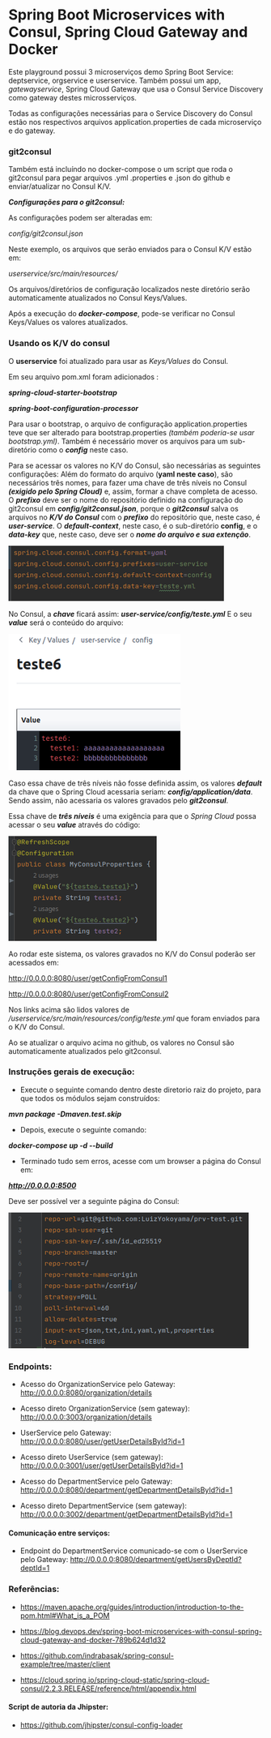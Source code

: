 # Spring Boot Microservices with Consul, Spring Cloud Gateway and Docker

Este playground possui 3 microserviços demo Spring Boot Service: deptservice, orgservice e userservice.
Também possui um app, *gatewayservice*, Spring Cloud Gateway que usa o Consul Service Discovery como gateway
destes microsserviços.

Todas as configurações necessárias para o Service Discovery do Consul estão nos respectivos arquivos
application.properties de cada microserviço e do gateway.

### git2consul

Também está incluíndo no docker-compose o um script que roda o git2consul 
para pegar arquivos .yml .properties e .json do github e enviar/atualizar no Consul K/V.

***Configurações para o git2consul:***

As configurações podem ser alteradas em:

*config/git2consul.json*

Neste exemplo, os arquivos que serão enviados para o Consul K/V estão em:

*userservice/src/main/resources/*

Os arquivos/diretórios de configuração localizados neste diretório serão automaticamente
atualizados no Consul Keys/Values.

Após a execução do ***docker-compose***, pode-se verificar no Consul Keys/Values os valores atualizados.

### Usando os K/V do consul

O **userservice** foi atualizado para usar as *Keys/Values* do Consul.

Em seu arquivo pom.xml foram adicionados :

***spring-cloud-starter-bootstrap***

***spring-boot-configuration-processor***

Para usar o bootstrap, o arquivo de configuração application.properties teve que ser alterado para bootstrap.properties
*(também poderia-se usar bootstrap.yml)*. Também é necessário mover os arquivos para um sub-diretório como o ***config*** 
neste caso.

Para se acessar os valores no K/V do Consul, são necessárias as seguintes configurações:
Além do formato do arquivo (**yaml neste caso**), são necessários três nomes, para fazer uma chave de três níveis no Consul 
***(exigido pelo Spring Cloud)*** e, assim, formar a chave completa de acesso. O ***prefixo*** deve ser o nome do repositório 
definido na configuração do git2consul em ***config/git2consul.json***, porque o ***git2consul*** salva os arquivos no 
***K/V do Consul*** com o ***prefixo***
do repositório que, neste caso, é ***user-service***. O ***default-context***, neste caso, é o sub-diretório **config**, e o 
***data-key*** que, neste caso, deve ser o ***nome do arquivo e sua extenção***.

![img_2.png](img_2.png)

No Consul, a ***chave*** ficará assim: ***user-service/config/teste.yml*** E o seu ***value*** será o conteúdo do arquivo:

![img_3.png](img_3.png)

Caso essa chave de três níveis não fosse definida assim, os valores ***default*** da chave que o Spring Cloud acessaria 
seriam: ***config/application/data***. Sendo assim, não acessaria os valores gravados pelo ***git2consul***.

Essa chave de ***três níveis*** é uma exigência para que o *Spring Cloud* possa acessar o seu ***value*** através do código:

![img_4.png](img_4.png)



Ao rodar este sistema, os valores gravados no K/V do Consul poderão ser acessados em:

http://0.0.0.0:8080/user/getConfigFromConsul1

http://0.0.0.0:8080/user/getConfigFromConsul2

Nos links acima são lidos valores de */userservice/src/main/resources/config/teste.yml* que foram enviados para o K/V do Consul.


Ao se atualizar o arquivo acima no github, os valores no Consul são automaticamente atualizados pelo git2consul.



### Instruções gerais de execução:

* Execute o seguinte comando dentro deste diretorio raiz do projeto, para que todos os módulos sejam construídos:

***mvn package -Dmaven.test.skip***

* Depois, execute o seguinte comando:

***docker-compose up -d --build***

* Terminado tudo sem erros, acesse com um browser a página do Consul em:

***http://0.0.0.0:8500***

Deve ser possível ver a seguinte página do Consul:

![img.png](img.png)

### Endpoints:

* Acesso do OrganizationService pelo Gateway:
http://0.0.0.0:8080/organization/details

* Acesso direto OrganizationService (sem gateway):
http://0.0.0.0:3003/organization/details


* UserService pelo Gateway:
http://0.0.0.0:8080/user/getUserDetailsById?id=1
* Acesso direto UserService (sem gateway):
http://0.0.0.0:3001/user/getUserDetailsById?id=1


* Acesso do DepartmentService pelo Gateway:
http://0.0.0.0:8080/department/getDepartmentDetailsById?id=1
* Acesso direto DepartmentService (sem gateway):
  http://0.0.0.0:3002/department/getDepartmentDetailsById?id=1

#### Comunicação entre serviços:

* Endpoint do DepartmentService comunicado-se com o UserService pelo Gateway:
http://0.0.0.0:8080/department/getUsersByDeptId?deptId=1

### Referências:

* https://maven.apache.org/guides/introduction/introduction-to-the-pom.html#What_is_a_POM

* https://blog.devops.dev/spring-boot-microservices-with-consul-spring-cloud-gateway-and-docker-789b624d1d32

* https://github.com/indrabasak/spring-consul-example/tree/master/client

* https://cloud.spring.io/spring-cloud-static/spring-cloud-consul/2.2.3.RELEASE/reference/html/appendix.html

#### Script de autoria da Jhipster:

* https://github.com/jhipster/consul-config-loader